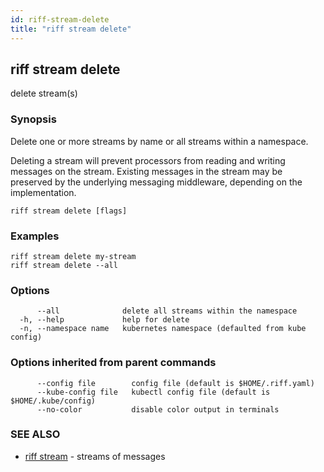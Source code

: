 ```yaml
---
id: riff-stream-delete
title: "riff stream delete"
---
```

## riff stream delete

delete stream(s)

### Synopsis

Delete one or more streams by name or all streams within a namespace.

Deleting a stream will prevent processors from reading and writing messages on
the stream. Existing messages in the stream may be preserved by the underlying
messaging middleware, depending on the implementation.

```
riff stream delete [flags]
```

### Examples

```
riff stream delete my-stream
riff stream delete --all 
```

### Options

```
      --all              delete all streams within the namespace
  -h, --help             help for delete
  -n, --namespace name   kubernetes namespace (defaulted from kube config)
```

### Options inherited from parent commands

```
      --config file        config file (default is $HOME/.riff.yaml)
      --kube-config file   kubectl config file (default is $HOME/.kube/config)
      --no-color           disable color output in terminals
```

### SEE ALSO

* [riff stream](riff_stream.md)	 - streams of messages

